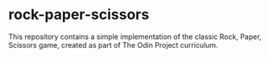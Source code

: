 # rock-paper-scissors
This repository contains a simple implementation of the classic Rock, Paper, Scissors game, created as part of The Odin Project curriculum.
